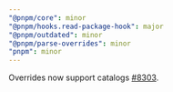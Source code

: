 ```yaml
---
"@pnpm/core": minor
"@pnpm/hooks.read-package-hook": major
"@pnpm/outdated": minor
"@pnpm/parse-overrides": minor
"pnpm": minor
---
```


Overrides now support catalogs [#8303](https://github.com/pnpm/pnpm/issues/8303).
